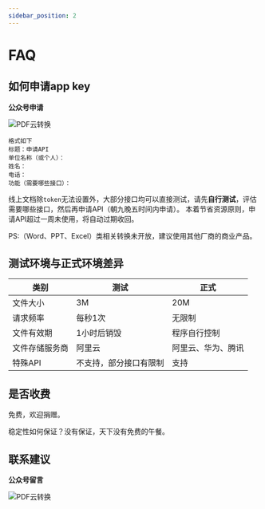 ```yaml
---
sidebar_position: 2
---
```


# FAQ


## 如何申请app key 

**公众号申请** 

![PDF云转换](https://www.easyyun.com/static/xcx/gongzhonghao.jpg)

```
格式如下
标题：申请API
单位名称（或个人）：
姓名：
电话：
功能（需要哪些接口）：
```
线上文档除`token`无法设置外，大部分接口均可以直接测试，请先**自行测试**，评估需要哪些接口，然后再申请API（朝九晚五时间内申请）。
本着节省资源原则，申请API超过一周未使用，将自动过期收回。

PS:（Word、PPT、Excel）类相关转换未开放，建议使用其他厂商的商业产品。


## 测试环境与正式环境差异

| 类别 | 测试 | 正式 |
| --- | --- | --- |
| 文件大小 | 3M | 20M |
| 请求频率 | 每秒1次 | 无限制 |
| 文件有效期 | 1小时后销毁 | 程序自行控制 |
| 文件存储服务商 | 阿里云 | 阿里云、华为、腾讯 |
| 特殊API | 不支持，部分接口有限制 | 支持 |


## 是否收费

免费，欢迎捐赠。

稳定性如何保证？没有保证，天下没有免费的午餐。


## 联系建议


**公众号留言**

![PDF云转换](https://www.easyyun.com/static/xcx/gongzhonghao.jpg)